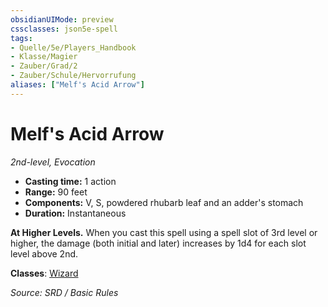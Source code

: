 ```yaml
---
obsidianUIMode: preview
cssclasses: json5e-spell
tags:
- Quelle/5e/Players_Handbook
- Klasse/Magier
- Zauber/Grad/2
- Zauber/Schule/Hervorrufung
aliases: ["Melf's Acid Arrow"]
---
```

# Melf's Acid Arrow
*2nd-level, Evocation*  

- **Casting time:** 1 action
- **Range:** 90 feet
- **Components:** V, S, powdered rhubarb leaf and an adder's stomach
- **Duration:** Instantaneous

**At Higher Levels.** When you cast this spell using a spell slot of 3rd level or higher, the damage (both initial and later) increases by 1d4 for each slot level above 2nd.

**Classes**: [Wizard](../Charakteroptionen/Klassen/Magier.md)

*Source: SRD / Basic Rules*
